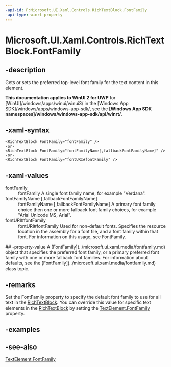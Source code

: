 ```yaml
---
-api-id: P:Microsoft.UI.Xaml.Controls.RichTextBlock.FontFamily
-api-type: winrt property
---
```


<!-- Property syntax
public Windows.UI.Xaml.Media.FontFamily FontFamily { get;  set; }
-->

# Microsoft.UI.Xaml.Controls.RichTextBlock.FontFamily

## -description
Gets or sets the preferred top-level font family for the text content in this element.

**This documentation applies to WinUI 2 for UWP** for [WinUI]/windows/apps/winui/winui3/ in the [Windows App SDK]/windows/apps/windows-app-sdk/, see the **[Windows App SDK namespaces]/windows/windows-app-sdk/api/winrt/**.

## -xaml-syntax
```xaml
<RichTextBlock FontFamily="fontFamily" />
-or-
<RichTextBlock FontFamily="fontFamilyName[,fallbackFontFamilyName]" />
-or-
<RichTextBlock FontFamily="fontURI#fontFamily" />
```


## -xaml-values
<dl><dt>fontFamily</dt><dd>fontFamily A single font family name, for example "Verdana".</dd>
<dt>
              fontFamilyName [,fallbackFontFamilyName]</dt><dd>fontFamilyName [,fallbackFontFamilyName] A primary font family choice then one or more fallback font family choices, for example "Arial Unicode MS, Arial".</dd>
<dt>fontURI#fontFamily</dt><dd>fontURI#fontFamily Used for non-default fonts. Specifies the resource location in the assembly for a font file, and a font family within that font. For information on this usage, see FontFamily.</dd>
</dl>
## -property-value
A [FontFamily](../microsoft.ui.xaml.media/fontfamily.md) object that specifies the preferred font family, or a primary preferred font family with one or more fallback font families. For information about defaults, see the [FontFamily](../microsoft.ui.xaml.media/fontfamily.md) class topic.

## -remarks
Set the FontFamily property to specify the default font family to use for all text in the [RichTextBlock](richtextblock.md). You can override this value for specific text elements in the [RichTextBlock](richtextblock.md) by setting the [TextElement.FontFamily](../microsoft.ui.xaml.documents/textelement_fontfamily.md) property.

## -examples

## -see-also
[TextElement.FontFamily](../microsoft.ui.xaml.documents/textelement_fontfamily.md)

